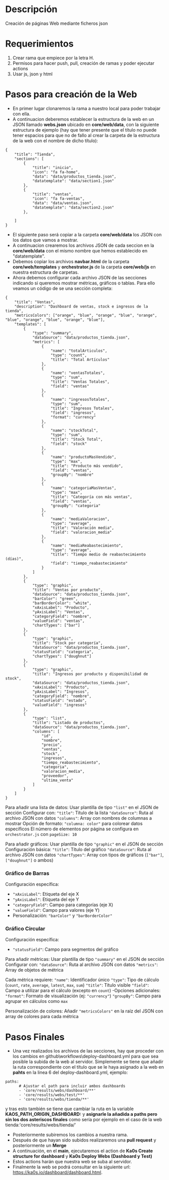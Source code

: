 # Descripción
Creación de páginas Web mediante ficheros json

# Requerimientos
1. Crear rama que empiece por la letra H.
2. Permisos para hacer push, pull, creación de ramas y poder ejecutar actions
3. Usar js, json y html 

# Pasos para creación de la Web
- En primer lugar clonaremos la rama a nuestro local para poder trabajar con ella.
- A continuacion deberemos establecer la estructura de la web en un JSON llamado **webs.json** ubicado en **core/web/data**, con la siguiente estructura de ejemplo (hay que tener presente que el título no puede tener espacios para que no de fallo al crear la carpeta de la estructura de la web con el nombre de dicho título):
```shell
{
    "title": "Tienda",
    "sections": [
        {
            "title": "inicio",
            "icon": "fa fa-home",
            "data": "data/productos_tienda.json",
            "datatemplate": "data/section1.json"
        },
        {
            "title": "ventas",
            "icon": "fa fa-ventas",
            "data": "data/ventas.json",
            "datatemplate": "data/section2.json"
        },

    ]
}
```
- El siguiente paso será copiar a la carpeta **core/web/data** los JSON con los datos que vamos a mostrar.
- A continuacion crearemos los archivos JSON de cada seccion en la **core/web/data** con el mismo nombre que hemos establecido en "datatemplate".
- Debemos copiar los archivos **navbar.html** de la carpeta **core/web/templates** y **orchestrator.js** de la carpeta **core/web/js** en nuestra estructura de carpetas.
- Ahora debemos configurar cada archivo JSON de las secciones indicando si queremos mostrar métricas, gráficos o tablas. Para ello veamos un código de  se una sección completa:
```
{
    "title": "Ventas",
    "description": "Dashboard de ventas, stock e ingresos de la tienda",
    "metricsColors": ["orange", "blue", "orange", "blue", "orange", "blue", "orange", "blue", "orange", "blue"],
    "templates": [
        {
            "type": "summary",
            "dataSource": "data/productos_tienda.json",
            "metrics": [
                {
                    "name": "totalArticulos",
                    "type": "count",
                    "title": "Total Artículos"
                },
                {
                    "name": "ventasTotales",
                    "type": "sum",
                    "title": "Ventas Totales",
                    "field": "ventas"
                },
                {
                    "name": "ingresosTotales",
                    "type": "sum",
                    "title": "Ingresos Totales",
                    "field": "ingresos",
                    "format": "currency"
                },
                {
                    "name": "stockTotal",
                    "type": "sum",
                    "title": "Stock Total",
                    "field": "stock"
                },
                {
                    "name": "productoMasVendido",
                    "type": "max",
                    "title": "Producto más vendido",
                    "field": "ventas",
                    "groupBy": "nombre"
                },
                {
                    "name": "categoriaMasVentas",
                    "type": "max",
                    "title": "Categoría con más ventas",
                    "field": "ventas",
                    "groupBy": "categoria"
                },
                {
                    "name": "mediaValoracion",
                    "type": "average",
                    "title": "Valoración media",
                    "field": "valoracion_media"
                },
                {
                    "name": "mediaReabastecimiento",
                    "type": "average",
                    "title": "Tiempo medio de reabastecimiento (días)",
                    "field": "tiempo_reabastecimiento"
                }
            ]
        },
        {
            "type": "graphic",
            "title": "Ventas por producto",
            "dataSource": "data/productos_tienda.json",
            "barColor": "green",
            "barBorderColor": "white",
            "xAxisLabel": "Producto",
            "yAxisLabel": "Ventas",
            "categoryField": "nombre",
            "valueField": "ventas",
            "chartTypes": ["bar"]
        },
        {
            "type": "graphic",
            "title": "Stock por categoría",
            "dataSource": "data/productos_tienda.json",
            "statusField": "categoria",
            "chartTypes": ["doughnut"]
        },
        {
            "type": "graphic",
            "title": "Ingresos por producto y disponibilidad de stock",
            "dataSource": "data/productos_tienda.json",
            "xAxisLabel": "Producto",
            "yAxisLabel": "Ingresos",
            "categoryField": "nombre",
            "statusField": "estado",
            "valueField": "ingresos"
        },
        {
            "type": "list",
            "title": "Listado de productos",
            "dataSource": "data/productos_tienda.json",
            "columns": [
                "id",
                "nombre",
                "precio",
                "ventas",
                "stock",
                "ingresos",
                "tiempo_reabastecimiento",
                "categoria",
                "valoracion_media",
                "proveedor",
                "ultima_venta"
            ]
        }
    ]
}
```
Para añadir una lista de datos:
Usar plantilla de tipo `"list"` en el JSON de sección
Configurar con:
`"title"`: Título de la lista
`"dataSource"`: Ruta al archivo JSON con datos
`"columns"`: Array con nombres de columnas a mostrar
Opción de formato: `"columna: color"` para colorear datos específicos
El número de elementos por página se configura en `orchestrator.js` con `pageSize: 10`

Para añadir gráficos:
Usar plantilla de tipo `"graphic"` en el JSON de sección
Configuración básica:
`"title"`: Título del gráfico
`"dataSource"`: Ruta al archivo JSON con datos
`"chartTypes"`: Array con tipos de gráficos (`["bar"]`, `["doughnut"]` o ambos)

### Gráfico de Barras
Configuración específica:
- `"xAxisLabel"`: Etiqueta del eje X
- `"yAxisLabel"`: Etiqueta del eje Y
- `"categoryField"`: Campo para categorías (eje X)
- `"valueField"`: Campo para valores (eje Y)
- Personalización: `"barColor"` y `"barBorderColor"`

### Gráfico Circular
Configuración específica:
- `"statusField"`: Campo para segmentos del gráfico


Para añadir métricas:
Usar plantilla de tipo `"summary"` en el JSON de sección
Configurar con:
`"dataSource"`: Ruta al archivo JSON con datos
`"metrics"`: Array de objetos de métrica

Cada métrica requiere:
`"name"`: Identificador único
`"type"`: Tipo de cálculo (`count`, `rate`, `average`, `latest`, `max`, `sum`)
`"title"`: Título visible
`"field"`: Campo a utilizar para el cálculo (excepto en `count`)
-Opciones adicionales:
  `"format"`: Formato de visualización (ej: `"currency"`)
  `"groupBy"`: Campo para agrupar en cálculos como `max`

Personalización de colores:
Añadir `"metricsColors"` en la raíz del JSON con array de colores para cada métrica


# Pasos Finales
- Una vez realizados los archivos de las secciones, hay que proceder con los cambios en github\workflows\deploy-dashboard.yml para que sea posible la subida de la web al servidor. Simplemente se tiene que añadir la ruta correspondiente con el título que se le haya asignado a la web en **pahts** en la linea 6 del deploy-dashboard.yml, ejemplo:
```shell
paths:
      # Ajustar el path para incluir ambos dashboards
      - 'core/results/webs/dashboard/**'
      - 'core/results/webs/test/**'
      - 'core/results/webs/tienda/**'
```  
y tras esto también se tiene que cambiar la ruta en la variable **KAOS_PATH_ORIGIN_DASHBOARD:** y **asignarle la añadida a paths pero sin los dos asteriscos finales** como sería por ejemplo en el caso de la web tienda:'core/results/webs/tienda/'
- Posteriormente subiremos los cambios a nuestra rama.
- Después de que hayan sido subidos realizaremos una **pull request** y posteriormente un **Merge**
- A continuación, en el **main**, ejecutaremos el action de **Ka0s Create structure for dashboard** y **Ka0s Deploy Webs (Dashboard y Test)**
- Estos actions harán que nuestra web se suba al servidor.
- Finalmente la web se podrá consultar en la siguiente url: https://ka0s.io/dashboard/dashboard.html.